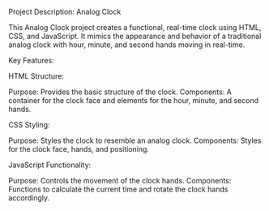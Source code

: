 Project Description: Analog Clock

This Analog Clock project creates a functional, real-time clock using HTML, CSS, and JavaScript. It mimics the appearance and behavior of a traditional analog clock with hour, minute, and second hands moving in real-time.

Key Features:

HTML Structure:

Purpose: Provides the basic structure of the clock.
Components: A container for the clock face and elements for the hour, minute, and second hands.

CSS Styling:

Purpose: Styles the clock to resemble an analog clock.
Components: Styles for the clock face, hands, and positioning.

JavaScript Functionality:

Purpose: Controls the movement of the clock hands.
Components: Functions to calculate the current time and rotate the clock hands accordingly.
